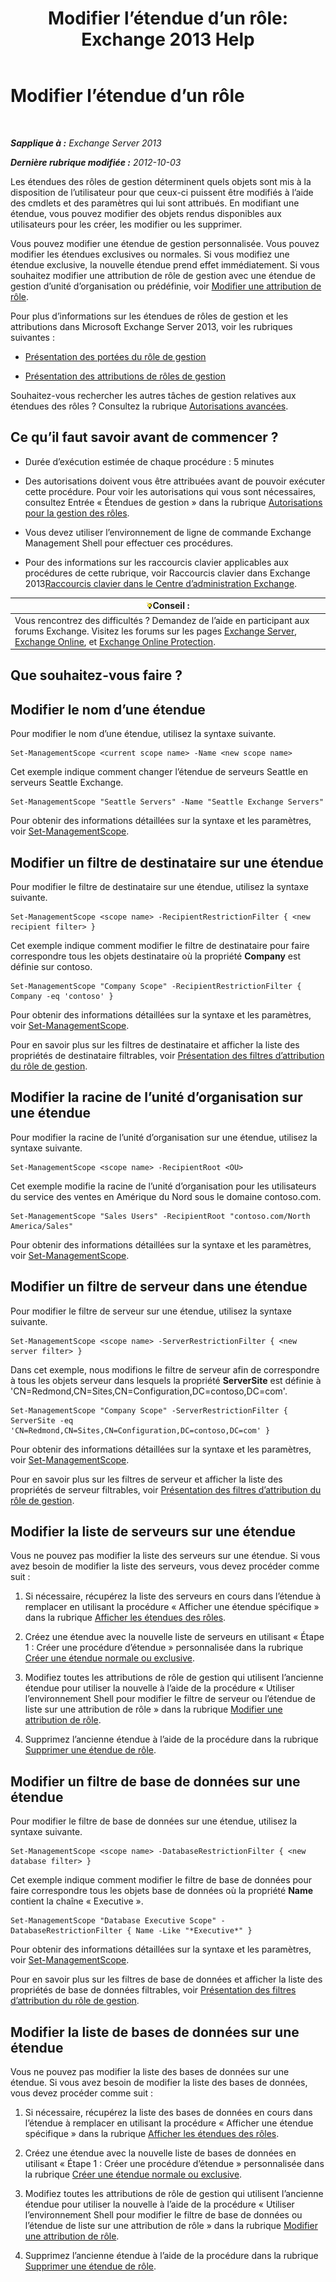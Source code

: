 ﻿---
title: 'Modifier l’étendue d’un rôle: Exchange 2013 Help'
TOCTitle: Modifier l’étendue d’un rôle
ms:assetid: 9180e1e0-c352-4ccd-8da6-885a2e309867
ms:mtpsurl: https://technet.microsoft.com/fr-fr/library/Dd298145(v=EXCHG.150)
ms:contentKeyID: 50478718
ms.date: 05/23/2018
mtps_version: v=EXCHG.150
ms.translationtype: MT
---

# Modifier l’étendue d’un rôle

 

_**Sapplique à :** Exchange Server 2013_

_**Dernière rubrique modifiée :** 2012-10-03_

Les étendues des rôles de gestion déterminent quels objets sont mis à la disposition de l’utilisateur pour que ceux-ci puissent être modifiés à l’aide des cmdlets et des paramètres qui lui sont attribués. En modifiant une étendue, vous pouvez modifier des objets rendus disponibles aux utilisateurs pour les créer, les modifier ou les supprimer.

Vous pouvez modifier une étendue de gestion personnalisée. Vous pouvez modifier les étendues exclusives ou normales. Si vous modifiez une étendue exclusive, la nouvelle étendue prend effet immédiatement. Si vous souhaitez modifier une attribution de rôle de gestion avec une étendue de gestion d’unité d’organisation ou prédéfinie, voir [Modifier une attribution de rôle](change-a-role-assignment-exchange-2013-help.md).

Pour plus d’informations sur les étendues de rôles de gestion et les attributions dans Microsoft Exchange Server 2013, voir les rubriques suivantes :

  - [Présentation des portées du rôle de gestion](understanding-management-role-scopes-exchange-2013-help.md)

  - [Présentation des attributions de rôles de gestion](understanding-management-role-assignments-exchange-2013-help.md)

Souhaitez-vous rechercher les autres tâches de gestion relatives aux étendues des rôles ? Consultez la rubrique [Autorisations avancées](advanced-permissions-exchange-2013-help.md).

## Ce qu’il faut savoir avant de commencer ?

  - Durée d’exécution estimée de chaque procédure : 5 minutes

  - Des autorisations doivent vous être attribuées avant de pouvoir exécuter cette procédure. Pour voir les autorisations qui vous sont nécessaires, consultez Entrée « Étendues de gestion » dans la rubrique [Autorisations pour la gestion des rôles](role-management-permissions-exchange-2013-help.md).

  - Vous devez utiliser l’environnement de ligne de commande Exchange Management Shell pour effectuer ces procédures.

  - Pour des informations sur les raccourcis clavier applicables aux procédures de cette rubrique, voir Raccourcis clavier dans Exchange 2013[Raccourcis clavier dans le Centre d’administration Exchange](keyboard-shortcuts-in-the-exchange-admin-center-exchange-online-protection-help.md).

<table>
<thead>
<tr class="header">
<th><img src="images/Bb125224.tip(EXCHG.150).gif" title="Conseil" alt="Conseil" />Conseil :</th>
</tr>
</thead>
<tbody>
<tr class="odd">
<td>Vous rencontrez des difficultés ? Demandez de l’aide en participant aux forums Exchange. Visitez les forums sur les pages <a href="https://go.microsoft.com/fwlink/p/?linkid=60612">Exchange Server</a>, <a href="https://go.microsoft.com/fwlink/p/?linkid=267542">Exchange Online</a>, et <a href="https://go.microsoft.com/fwlink/p/?linkid=285351">Exchange Online Protection</a>.</td>
</tr>
</tbody>
</table>


## Que souhaitez-vous faire ?

## Modifier le nom d’une étendue

Pour modifier le nom d’une étendue, utilisez la syntaxe suivante.

    Set-ManagementScope <current scope name> -Name <new scope name>

Cet exemple indique comment changer l’étendue de serveurs Seattle en serveurs Seattle Exchange.

    Set-ManagementScope "Seattle Servers" -Name "Seattle Exchange Servers"

Pour obtenir des informations détaillées sur la syntaxe et les paramètres, voir [Set-ManagementScope](https://technet.microsoft.com/fr-fr/library/dd297996\(v=exchg.150\)).

## Modifier un filtre de destinataire sur une étendue

Pour modifier le filtre de destinataire sur une étendue, utilisez la syntaxe suivante.

    Set-ManagementScope <scope name> -RecipientRestrictionFilter { <new recipient filter> }

Cet exemple indique comment modifier le filtre de destinataire pour faire correspondre tous les objets destinataire où la propriété **Company** est définie sur contoso.

    Set-ManagementScope "Company Scope" -RecipientRestrictionFilter { Company -eq 'contoso' }

Pour obtenir des informations détaillées sur la syntaxe et les paramètres, voir [Set-ManagementScope](https://technet.microsoft.com/fr-fr/library/dd297996\(v=exchg.150\)).

Pour en savoir plus sur les filtres de destinataire et afficher la liste des propriétés de destinataire filtrables, voir [Présentation des filtres d’attribution du rôle de gestion](understanding-management-role-scope-filters-exchange-2013-help.md).

## Modifier la racine de l’unité d’organisation sur une étendue

Pour modifier la racine de l’unité d’organisation sur une étendue, utilisez la syntaxe suivante.

    Set-ManagementScope <scope name> -RecipientRoot <OU>

Cet exemple modifie la racine de l’unité d’organisation pour les utilisateurs du service des ventes en Amérique du Nord sous le domaine contoso.com.

    Set-ManagementScope "Sales Users" -RecipientRoot "contoso.com/North America/Sales"

Pour obtenir des informations détaillées sur la syntaxe et les paramètres, voir [Set-ManagementScope](https://technet.microsoft.com/fr-fr/library/dd297996\(v=exchg.150\)).

## Modifier un filtre de serveur dans une étendue

Pour modifier le filtre de serveur sur une étendue, utilisez la syntaxe suivante.

    Set-ManagementScope <scope name> -ServerRestrictionFilter { <new server filter> }

Dans cet exemple, nous modifions le filtre de serveur afin de correspondre à tous les objets serveur dans lesquels la propriété **ServerSite** est définie à 'CN=Redmond,CN=Sites,CN=Configuration,DC=contoso,DC=com'.

    Set-ManagementScope "Company Scope" -ServerRestrictionFilter { ServerSite -eq 'CN=Redmond,CN=Sites,CN=Configuration,DC=contoso,DC=com' }

Pour obtenir des informations détaillées sur la syntaxe et les paramètres, voir [Set-ManagementScope](https://technet.microsoft.com/fr-fr/library/dd297996\(v=exchg.150\)).

Pour en savoir plus sur les filtres de serveur et afficher la liste des propriétés de serveur filtrables, voir [Présentation des filtres d’attribution du rôle de gestion](understanding-management-role-scope-filters-exchange-2013-help.md).

## Modifier la liste de serveurs sur une étendue

Vous ne pouvez pas modifier la liste des serveurs sur une étendue. Si vous avez besoin de modifier la liste des serveurs, vous devez procéder comme suit :

1.  Si nécessaire, récupérez la liste des serveurs en cours dans l’étendue à remplacer en utilisant la procédure « Afficher une étendue spécifique » dans la rubrique [Afficher les étendues des rôles](view-role-scopes-exchange-2013-help.md).

2.  Créez une étendue avec la nouvelle liste de serveurs en utilisant « Étape 1 : Créer une procédure d’étendue » personnalisée dans la rubrique [Créer une étendue normale ou exclusive](create-a-regular-or-exclusive-scope-exchange-2013-help.md).

3.  Modifiez toutes les attributions de rôle de gestion qui utilisent l’ancienne étendue pour utiliser la nouvelle à l’aide de la procédure « Utiliser l’environnement Shell pour modifier le filtre de serveur ou l’étendue de liste sur une attribution de rôle » dans la rubrique [Modifier une attribution de rôle](change-a-role-assignment-exchange-2013-help.md).

4.  Supprimez l’ancienne étendue à l’aide de la procédure dans la rubrique [Supprimer une étendue de rôle](remove-a-role-scope-exchange-2013-help.md).

## Modifier un filtre de base de données sur une étendue

Pour modifier le filtre de base de données sur une étendue, utilisez la syntaxe suivante.

    Set-ManagementScope <scope name> -DatabaseRestrictionFilter { <new database filter> }

Cet exemple indique comment modifier le filtre de base de données pour faire correspondre tous les objets base de données où la propriété **Name** contient la chaîne « Executive ».

    Set-ManagementScope "Database Executive Scope" -DatabaseRestrictionFilter { Name -Like "*Executive*" }

Pour obtenir des informations détaillées sur la syntaxe et les paramètres, voir [Set-ManagementScope](https://technet.microsoft.com/fr-fr/library/dd297996\(v=exchg.150\)).

Pour en savoir plus sur les filtres de base de données et afficher la liste des propriétés de base de données filtrables, voir [Présentation des filtres d’attribution du rôle de gestion](understanding-management-role-scope-filters-exchange-2013-help.md).

## Modifier la liste de bases de données sur une étendue

Vous ne pouvez pas modifier la liste des bases de données sur une étendue. Si vous avez besoin de modifier la liste des bases de données, vous devez procéder comme suit :

1.  Si nécessaire, récupérez la liste des bases de données en cours dans l’étendue à remplacer en utilisant la procédure « Afficher une étendue spécifique » dans la rubrique [Afficher les étendues des rôles](view-role-scopes-exchange-2013-help.md).

2.  Créez une étendue avec la nouvelle liste de bases de données en utilisant « Étape 1 : Créer une procédure d’étendue » personnalisée dans la rubrique [Créer une étendue normale ou exclusive](create-a-regular-or-exclusive-scope-exchange-2013-help.md).

3.  Modifiez toutes les attributions de rôle de gestion qui utilisent l’ancienne étendue pour utiliser la nouvelle à l’aide de la procédure « Utiliser l’environnement Shell pour modifier le filtre de base de données ou l’étendue de liste sur une attribution de rôle » dans la rubrique [Modifier une attribution de rôle](change-a-role-assignment-exchange-2013-help.md).

4.  Supprimez l’ancienne étendue à l’aide de la procédure dans la rubrique [Supprimer une étendue de rôle](remove-a-role-scope-exchange-2013-help.md).

